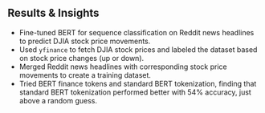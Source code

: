 ## Results & Insights
- Fine-tuned BERT for sequence classification on Reddit news headlines to predict DJIA stock price movements.  
- Used `yfinance` to fetch DJIA stock prices and labeled the dataset based on stock price changes (up or down).  
- Merged Reddit news headlines with corresponding stock price movements to create a training dataset.  
- Tried BERT finance tokens and standard BERT tokenization, finding that standard BERT tokenization performed better with 54% accuracy, just above a random guess.  

